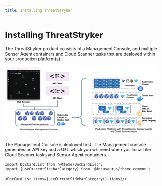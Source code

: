 ```yaml
---
title: Installing ThreatStryker
---
```


# Installing ThreatStryker

The ThreatStryker product consists of a Management Console, and multiple Sensor Agent containers and Cloud Scanner tasks that are deployed within your production platform(s).

![ThreatStryker Components](img/threatmapper-components.jpg)

The Management Console is deployed first. The Management console generates an API key and a URL which you will need when you install the Cloud Scanner tasks and Sensor Agent containers.

```mdx-code-block
import DocCardList from '@theme/DocCardList';
import {useCurrentSidebarCategory} from '@docusaurus/theme-common';

<DocCardList items={useCurrentSidebarCategory().items}/>
```
